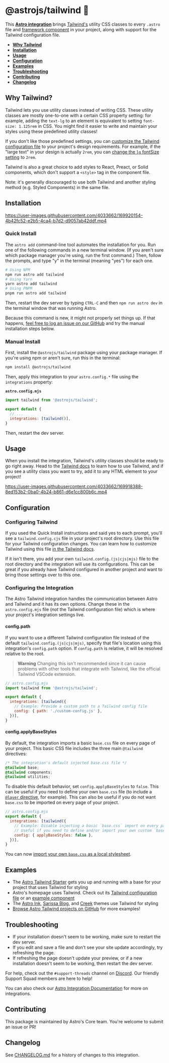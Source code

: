 # @astrojs/tailwind 💨

This **[Astro integration][astro-integration]** brings [Tailwind's](https://tailwindcss.com/) utility CSS classes to every `.astro` file and [framework component](https://docs.astro.build/en/core-concepts/framework-components/) in your project, along with support for the Tailwind configuration file.

- <strong>[Why Tailwind](#why-tailwind)</strong>
- <strong>[Installation](#installation)</strong>
- <strong>[Usage](#usage)</strong>
- <strong>[Configuration](#configuration)</strong>
- <strong>[Examples](#examples)</strong>
- <strong>[Troubleshooting](#troubleshooting)</strong>
- <strong>[Contributing](#contributing)</strong>
- <strong>[Changelog](#changelog)</strong>

## Why Tailwind?

Tailwind lets you use utility classes instead of writing CSS. These utility classes are mostly one-to-one with a certain CSS property setting: for example, adding the `text-lg` to an element is equivalent to setting `font-size: 1.125rem` in CSS. You might find it easier to write and maintain your styles using these predefined utility classes!

If you don't like those predefined settings, you can [customize the Tailwind configuration file](https://tailwindcss.com/docs/configuration) to your project's design requirements. For example, if the "large text" in your design is actually `2rem`, you can [change the `lg` fontSize setting](https://tailwindcss.com/docs/font-size#customizing-your-theme) to `2rem`.

Tailwind is also a great choice to add styles to React, Preact, or Solid components, which don't support a `<style>` tag in the component file. 

Note: it's generally discouraged to use both Tailwind and another styling method (e.g. Styled Components) in the same file.

## Installation

https://user-images.githubusercontent.com/4033662/169920154-4b42fc52-e2b5-4ca4-b7d2-d9057ab42ddf.mp4

### Quick Install
  
The `astro add` command-line tool automates the installation for you. Run one of the following commands in a new terminal window. (If you aren't sure which package manager you're using, run the first command.) Then, follow the prompts, and type "y" in the terminal (meaning "yes") for each one.
  
```sh
# Using NPM
npm run astro add tailwind
# Using Yarn
yarn astro add tailwind
# Using PNPM
pnpm run astro add tailwind
```
  
Then, restart the dev server by typing `CTRL-C` and then `npm run astro dev` in the terminal window that was running Astro.
  
Because this command is new, it might not properly set things up. If that happens, [feel free to log an issue on our GitHub](https://github.com/withastro/astro/issues) and try the manual installation steps below.

### Manual Install
  
First, install the `@astrojs/tailwind` package using your package manager. If you're using npm or aren't sure, run this in the terminal:
```sh
npm install @astrojs/tailwind
```
Then, apply this integration to your `astro.config.*` file using the `integrations` property:

__`astro.config.mjs`__

```js
import tailwind from '@astrojs/tailwind';

export default {
  // ...
  integrations: [tailwind()],
}
```
  
Then, restart the dev server.


## Usage

When you install the integration, Tailwind's utility classes should be ready to go right away. Head to the [Tailwind docs](https://tailwindcss.com/docs/utility-first) to learn how to use Tailwind, and if you see a utility class you want to try, add it to any HTML element to your project!

https://user-images.githubusercontent.com/4033662/169918388-8ed153b2-0ba0-4b24-b861-d6e1cc800b6c.mp4

## Configuration

### Configuring Tailwind

If you used the Quick Install instructions and said yes to each prompt, you'll see a `tailwind.config.cjs` file in your project's root directory. Use this file for your Tailwind configuration changes. You can learn how to customize Tailwind using this file [in the Tailwind docs](https://tailwindcss.com/docs/configuration).

If it isn't there, you add your own `tailwind.config.(js|cjs|mjs)` file to the root directory and the integration will use its configurations. This can be great if you already have Tailwind configured in another project and want to bring those settings over to this one.

### Configuring the Integration

The Astro Tailwind integration handles the communication between Astro and Tailwind and it has its own options. Change these in the `astro.config.mjs` file (_not_ the Tailwind configuration file) which is where your project's integration settings live.

#### config.path
  
If you want to use a different Tailwind configuration file instead of the default `tailwind.config.(js|cjs|mjs)`, specify that file's location using this integration's `config.path` option. If `config.path` is relative, it will be resolved relative to the root.

> **Warning**
> Changing this isn't recommended since it can cause problems with other tools that integrate with Tailwind, like the official Tailwind VSCode extension.

```js
// astro.config.mjs
import tailwind from '@astrojs/tailwind';

export default {
  integrations: [tailwind({
    // Example: Provide a custom path to a Tailwind config file
    config: { path: './custom-config.js' },
  })],
}
```

#### config.applyBaseStyles

  By default, the integration imports a basic `base.css` file on every page of your project. This basic CSS file includes the three main `@tailwind` directives:

```css
/* The integration's default injected base.css file */
@tailwind base;
@tailwind components;
@tailwind utilities;
```

To disable this default behavior, set `config.applyBaseStyles` to `false`. This can be useful if you need to define your own `base.css` file (to include a [`@layer` directive](https://tailwindcss.com/docs/functions-and-directives#layer), for example). This can also be useful if you do not want `base.css` to be imported on every page of your project.

```js
// astro.config.mjs
export default {
  integrations: [tailwind({
    // Example: Disable injecting a basic `base.css` import on every page.
    // Useful if you need to define and/or import your own custom `base.css`.
    config: { applyBaseStyles: false },
  })],
}
```

You can now [import your own `base.css` as a local stylesheet](https://docs.astro.build/en/guides/styling/#import-a-local-stylesheet).

## Examples

- The [Astro Tailwind Starter](https://github.com/withastro/astro/tree/latest/examples/with-tailwindcss?on=github) gets you up and running with a base for your project that uses Tailwind for styling
- Astro's homepage uses Tailwind. Check out its [Tailwind configuration file](https://github.com/withastro/astro.build/blob/main/tailwind.config.js) or an [example component](https://github.com/withastro/astro.build/blob/main/src/components/integrations/IntegrationCard.astro)
- The [Astro Ink](https://github.com/one-aalam/astro-ink), [Sarissa Blog](https://github.com/iozcelik/SarissaBlogAstroStarter), and [Creek](https://github.com/robertguss/Astro-Theme-Creek) themes use Tailwind for styling
- [Browse Astro Tailwind projects on GitHub](https://github.com/search?q=%22%40astrojs%2Ftailwind%22+filename%3Apackage.json&type=Code) for more examples!

## Troubleshooting
- If your installation doesn't seem to be working, make sure to restart the dev server.
- If you edit and save a file and don't see your site update accordingly, try refreshing the page.
- If refreshing the page doesn't update your preview, or if a new installation doesn't seem to be working, then restart the dev server.

For help, check out the `#support-threads` channel on [Discord](https://astro.build/chat). Our friendly Support Squad members are here to help!

You can also check our [Astro Integration Documentation][astro-integration] for more on integrations.

[astro-integration]: https://docs.astro.build/en/guides/integrations-guide/
[astro-ui-frameworks]: https://docs.astro.build/en/core-concepts/framework-components/#using-framework-components

## Contributing

This package is maintained by Astro's Core team. You're welcome to submit an issue or PR!

## Changelog

See [CHANGELOG.md](CHANGELOG.md) for a history of changes to this integration.
